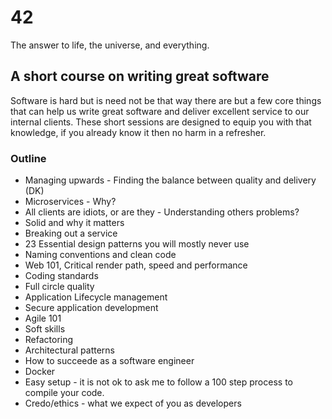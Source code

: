 # 42
The answer to life, the universe, and everything.

## A short course on writing great software
Software is hard but is need not be that way there are but a few core things
that can help us write great software and deliver excellent service to our 
internal clients.  These short sessions are designed to equip you with that
knowledge, if you already know it then no harm in a refresher.

### Outline

* Managing upwards - Finding the balance between quality and delivery (DK)
* Microservices - Why?
* All clients are idiots, or are they - Understanding others problems?
* Solid and why it matters
* Breaking out a service
* 23 Essential design patterns you will mostly never use
* Naming conventions and clean code
* Web 101, Critical render path, speed and performance
* Coding standards
* Full circle quality
* Application Lifecycle management
* Secure application development
* Agile 101
* Soft skills
* Refactoring
* Architectural patterns
* How to succeede as a software engineer 
* Docker
* Easy setup - it is not ok to ask me to follow a 100 step process to compile
  your code.
* Credo/ethics - what we expect of you as developers
